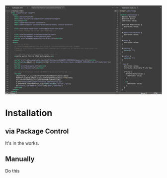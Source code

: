 
![Screen shot](https://raw.githubusercontent.com/mborsare/marvin-the-martian/master/marvin-screenshot.gif)

# Installation

## via Package Control
It's in the works.

## Manually
Do this
